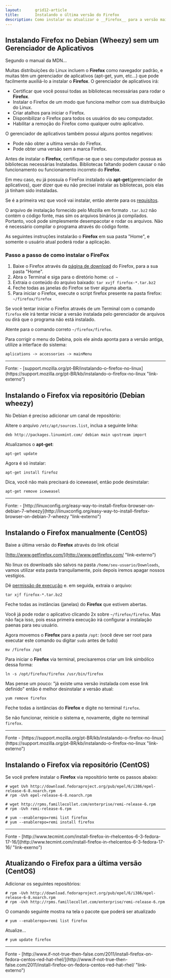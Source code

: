 ```yaml
---
layout:      grid12-article
title:       Instalando o última versão do Firefox
description: Como instalar ou atualizar o __Firefox__ para a versão mais recente
---
```



Instalando Firefox no Debian (Wheezy) sem um Gerenciador de Aplicativos
---

Segundo o manual da MDN...

Muitas distribuições do Linux incluem o __Firefox__ como navegador padrão, e muitas têm um gerenciador de aplicativos
(apt-get, yum, etc...) que pode facilmente auxiliá-lo a instalar o __Firefox__. O gerenciador de aplicativos irá:

- Certificar que você possui todas as bibliotecas necessárias para rodar o __Firefox__.
- Instalar o Firefox de um modo que funciona melhor com sua distribuição do Linux.
- Criar atalhos para iniciar o Firefox.
- Disponibilizar o Firefox para todos os usuários do seu computador.
- Habilitar a remoção do Firefox como qualquer outro aplicativo. 

O gerenciador de aplicativos também possui alguns pontos negativos:

- Pode não obter a ultima versão do Firefox.
- Pode obter uma versão sem a marca Firefox. 


Antes de instalar o __Firefox__, certifique-se que o seu computador possua as bibliotecas necessárias Instaladas.
Bibliotecas faltando podem causar o não funcionamento ou funcionamento incorreto do __Firefox__.

Em meu caso, eu já possuía o FireFox instalado via __apt-get__(gerenciador de aplicativos), quer dizer que eu não
precisei instalar as bibliotecas, pois elas já tinham sido instaladas.

Se é a primeira vez que você vai instalar, então atente para os 
[requisitos](https://www.mozilla.org/en-US/firefox/20.0/system-requirements/ "link-externo").

O arquivo de instalação fornecido pelo Mozilla em formato `.tar.bz2` não contém o código fonte, mas sim os arquivos 
binários já compilados. Portanto, você pode simplesmente desempacotar e rodar os arquivos. Não é necessário compilar o 
programa através do código fonte.

As seguintes instruções instalarão o __Firefox__ em sua pasta "Home", e somente o usuário atual poderá rodar a aplicação.

### Passo a passo de como instalar o FireFox

1. Baixe o Firefox através da [página de download](https://www.mozilla.org/en-US/firefox/new/?icn=tabz "link-externo") do Firefox, para a sua pasta "Home".
2. Abra o Terminal e siga para o diretório home: `cd ~`
3. Extraia o conteúdo do arquivo baixado: `tar xvjf firefox-*.tar.bz2`
4. Feche todas as janelas do Firefox se tiver alguma aberta.
5. Para iniciar o Firefox, execute o script firefox presente na pasta firefox: `~/firefox/firefox`

Se você tentar iniciar o Firefox através de um Terminal com o comando `firefox` ele irá tentar iniciar a versão instalada
pelo gerenciador de arquivos ou dirá que o programa não está instalado.

Atente para o comando correto `~/firefox/firefox`.

Para corrigir o menu do Debina, pois ele ainda aponta para a versão antiga, utilize a interface do sistema: 

    aplications -> accessories -> mainMenu


<hr>
Fonte:
- [support.mozilla.org/pt-BR/instalando-o-firefox-no-linux](https://support.mozilla.org/pt-BR/kb/instalando-o-firefox-no-linux "link-externo")



Instalando o Firefox via repositório (Debian wheezy)
---

No Debian é preciso adicionar um canal de repositório:

Altere o arquivo `/etc/apt/sources.list`, inclua a seguinte linha:

    deb http://packages.linuxmint.com/ debian main upstream import

Atualizamos o __apt-get__:

    apt-get update

Agora é só instalar:

    apt-get install firefoz

Dica, você não mais precisará do iceweasel, então pode desinstalar:

    apt-get remove iceweasel 

<hr>
Fonte:
- [http://linuxconfig.org/easy-way-to-install-firefox-browser-on-debian-7-wheezy](http://linuxconfig.org/easy-way-to-install-firefox-browser-on-debian-7-wheezy "link-externo")



Instalando o Firefox manualmente (CentOS)
---

Baixe a última versão do __Firefox__ através do link oficial

[http://www.getfirefox.com/](http://www.getfirefox.com/ "link-externo")

No linux os downloads são salvos na pasta `/home/seu-usuario/Downloads`, vamos
utilizar esta pasta tranquilamente, pois depois iremos apagar nossos vestígios.

Dê [permissão de execução](/linux/como-dar-permissao-de-execucao) e. em seguida, extraia o arquivo:

    tar xjf firefox-*.tar.bz2

Feche todas as instâncias (janelas) do __Firefox__ que estivem abertas.

Você já pode rodar o aplicativo clicando 2x sobre `~/firefox/firefox`. Mas não faça isso, pois essa primeira execução 
irá configurar a instalação paenas para seu usuário.

Agora movemos o __Firefox__ para a pasta `/opt`:
(você deve ser root para executar este comando ou digitar `sudo` antes de tudo)

    mv /firefox /opt

Para iniciar o __Firefox__ via terminal, precisaremos criar um link simbólico dessa forma:

    ln -s /opt/firefox/firefox /usr/bin/firefox

Mas pense um pouco: "já existe uma versão instalada com esse link definido" então é melhor desinstalar a versão atual:

    yum remove firefox

Feche todas a isntâncias do __Firefox__ e digite no terminal `firefox`.

Se não funcionar, reinicie o sistema e, novamente, digite no terminal `firefox`.

<hr>
Fonte
- [https://support.mozilla.org/pt-BR/kb/instalando-o-firefox-no-linux](https://support.mozilla.org/pt-BR/kb/instalando-o-firefox-no-linux "link-externo")




Instalando o Firefox via repositório (CentOS)
---

Se você prefere instalar o __Firefox__ via repositório tente os passos abaixo:

    # wget Uvh http://download.fedoraproject.org/pub/epel/6/i386/epel-release-6-8.noarch.rpm
    # rpm -Uvh epel-release-6-8.noarch.rpm

    # wget http://rpms.famillecollet.com/enterprise/remi-release-6.rpm
    # rpm -Uvh remi-release-6.rpm

    # yum --enablerepo=remi list firefox
    # yum --enablerepo=remi install firefox

<hr>
Fonte
- [http://www.tecmint.com/install-firefox-in-rhelcentos-6-3-fedora-17-16/](http://www.tecmint.com/install-firefox-in-rhelcentos-6-3-fedora-17-16/ "link-exerno")



Atualizando o Firefox para a última versão (CentOS)
---

Adicionar os seguintes repositórios:

    # rpm -Uvh http://download.fedoraproject.org/pub/epel/6/i386/epel-release-6-8.noarch.rpm
    # rpm -Uvh http://rpms.famillecollet.com/enterprise/remi-release-6.rpm

O comando seguinte mostra na tela o pacote que poderá ser atualizado

    # yum --enablerepo=remi list firefox


Atualize...

    # yum update firefox


<hr>
Fonte
- [http://www.if-not-true-then-false.com/2011/install-firefox-on-fedora-centos-red-hat-rhel/](http://www.if-not-true-then-false.com/2011/install-firefox-on-fedora-centos-red-hat-rhel/ "link-externo")